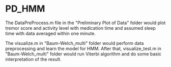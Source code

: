 # PD_HMM

The DataPreProcess.m file in the "Preliminary Plot of Data" folder would plot tremor score and activity level with medication time and assumed sleep time with data averaged within one minute.

The visualize.m in "Baum-Welch_multi" folder would perform data preprocessing and learn the model for HMM. After that, visualize_test.m in "Baum-Welch_multi" folder would run Viterbi algorithm and do some basic interpretation of the result.
